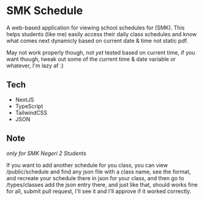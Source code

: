 # SMK Schedule

A web-based application for viewing school schedules for (SMK). This helps students (like me) easily access their daily class schedules and know what comes next dynamicly based on current date & time not static pdf.

May not work properly though, not *yet* tested based on current time, if you want though, tweak out some of the current time & date variable or whatever, I'm lazy af :)

## Tech

- NextJS
- TypeScript
- TailwindCSS
- JSON

## Note
*only for SMK Negeri 2 Students*

If you want to add another schedule for you class, you can view /public/schedule and find any json file with a class name, see the format, and recreate your schedule there in json for your class, and then go to /types/classes add the json entry there, and just like that, should works fine for all, submit pull request, I'll see it and I'll approve if it worked correctly.